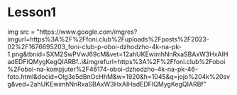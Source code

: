 # Lesson1
<html>
img src = "https://www.google.com/imgres?imgurl=https%3A%2F%2Ffoni.club%2Fuploads%2Fposts%2F2023-02%2F1676695203_foni-club-p-oboi-dzhodzho-4k-na-pk-1.png&tbnid=SXM2SwPVwJ69cM&vet=12ahUKEwimhNnRxaSBAxW3HxAIHadEDFIQMygKegQIARBf..i&imgrefurl=https%3A%2F%2Ffoni.club%2Foboi%2Foboi-na-kompjuter%2F46174-oboi-dzhodzho-4k-na-pk-46-foto.html&docid=Olg3e5dBnOcHhM&w=1920&h=1045&q=jojo%204k%20svg&ved=2ahUKEwimhNnRxaSBAxW3HxAIHadEDFIQMygKegQIARBf"
</html>
